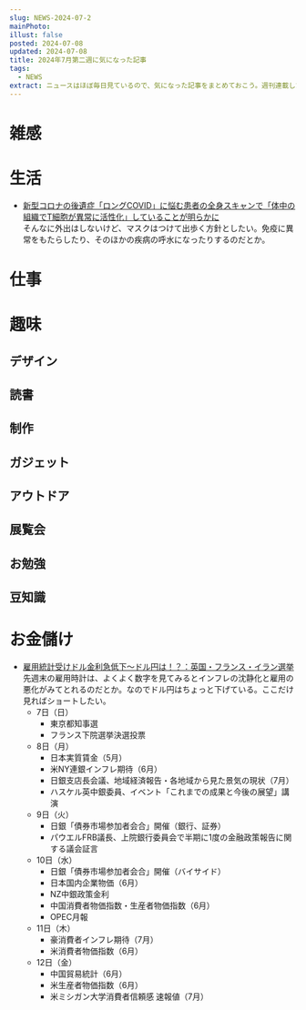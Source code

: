 ```yaml
---
slug: NEWS-2024-07-2
mainPhoto: 
illust: false
posted: 2024-07-08
updated: 2024-07-08
title: 2024年7月第二週に気になった記事
tags:
  - NEWS
extract: ニュースはほぼ毎日見ているので、気になった記事をまとめておこう。週刊連載したい。
---
```


# 雑感

# 生活

- [新型コロナの後遺症「ロングCOVID」に悩む患者の全身スキャンで「体中の組織でT細胞が異常に活性化」していることが明らかに](https://gigazine.net/news/20240708-covid-long-term-immune-effects/)  
  そんなに外出はしないけど、マスクはつけて出歩く方針としたい。免疫に異常をもたらしたり、そのほかの疾病の呼水になったりするのだとか。

# 仕事

# 趣味

## デザイン

## 読書

## 制作

## ガジェット

## アウトドア

## 展覧会

## お勉強

## 豆知識

# お金儲け

- [雇用統計受けドル金利急低下～ドル円は！？：英国・フランス・イラン選挙](http://hiroko.yutaka-shoji.co.jp/2024/07/blog-post_7.html)  
  先週末の雇用時計は、よくよく数字を見てみるとインフレの沈静化と雇用の悪化がみてとれるのだとか。なのでドル円はちょっと下げている。ここだけ見ればショートしたい。
  - 7日（日）
    - 東京都知事選
    - フランス下院選挙決選投票
  - 8日（月）
    - 日本実質賃金（5月）
    - 米NY連銀インフレ期待（6月）
    - 日銀支店長会議、地域経済報告・各地域から見た景気の現状（7月）
    - ハスケル英中銀委員、イベント「これまでの成果と今後の展望」講演
  - 9日（火）
    - 日銀「債券市場参加者会合」開催（銀行、証券）
    - パウエルFRB議長、上院銀行委員会で半期に1度の金融政策報告に関する議会証言
  - 10日（水）
    - 日銀「債券市場参加者会合」開催（バイサイド）
    - 日本国内企業物価（6月）
    - NZ中銀政策金利
    - 中国消費者物価指数・生産者物価指数（6月）
    - OPEC月報
  - 11日（木）
    - 豪消費者インフレ期待（7月）
    - 米消費者物価指数（6月）
  - 12日（金）
    - 中国貿易統計（6月）
    - 米生産者物価指数（6月）
    - 米ミシガン大学消費者信頼感 速報値（7月）
